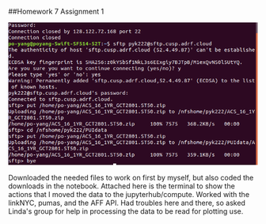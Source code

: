 ##Homework 7 Assignment 1

![Alt text](../HW7_pyk222/Screenshot.png)

Downloaded the needed files to work on first by myself, but also coded the downloads in the notebook. Attached here is the terminal to show the actions that I moved the data to the jupyterhub/compute. Worked with the linkNYC, pumas, and the AFF API. Had troubles here and there, so asked Linda's group for help in processing the data to be read for plotting use. 



